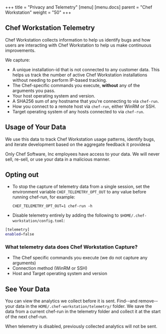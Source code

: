 +++
title = "Privacy and Telemetry"
[menu]
  [menu.docs]
    parent = "Chef Workstation"
    weight = "50"
+++

## Chef Workstation Telemetry

Chef Workstation collects information to help us identify bugs and how users
are interacting with Chef Workstation to help us make continuous improvements.

We capture:

* A unique installation-id that is not connected to any customer data. This helps us track
  the number of active Chef Workstation installations without needing to perform
  IP-based tracking.
* The Chef-specific commands you execute, **without** any of the arguments you pass.
* Your host operating system and version.
* A SHA256 sum of any hostname that you're connecting to via `chef-run`.
* How you connect to a remote host via `chef-run`, either WinRM or SSH.
* Target operating system of any hosts connected to via `chef-run`.

## Usage of Your Data

We use this data to track Chef Workstation usage patterns, identify bugs, and
iterate development based on the aggregate feedback it providesa

Only Chef Software, Inc employees have access to your data. We will never sell,
re-sell, or use your data in a malicious manner.

## Opting out

* To stop the capture of telemetry data from a single session, set the
  environment variable `CHEF_TELEMETRY_OPT_OUT` to any value before running
  chef-run, for example:
  ```
  CHEF_TELEMETRY_OPT_OUT=1 chef-run -h
  ```
*  Disable telemetry entirely by adding the following to
   `$HOME/.chef-workstation/config.toml`:

```bash
[telemetry]
enabled=false
```

### What telemetry data does Chef Workstation Capture?

* The Chef specific commands you execute (we do not capture any arguments)
* Connection method (WinRM or SSH)
* Host and Target operating system and version

## See Your Data

You can view the analytics we collect before it is sent. Find--and remove--your
data in the `HOME/.chef-workstation/telemetry/` folder. We save the data from a
current chef-run in the telemetry folder and collect it at the start of the
next chef-run.

When telemetry is disabled, previously collected analytics will not be sent.
